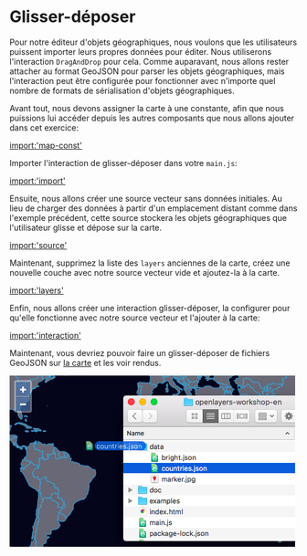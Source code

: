 # Glisser-déposer

Pour notre éditeur d'objets géographiques, nous voulons que les utilisateurs puissent importer leurs propres données pour éditer. Nous utiliserons l'interaction `DragAndDrop` pour cela. Comme auparavant, nous allons rester attacher au format GeoJSON pour parser les objets géographiques, mais l'interaction peut être configurée pour fonctionner avec n'importe quel nombre de formats de sérialisation d'objets géographiques.

Avant tout, nous devons assigner la carte à une constante, afin que nous puissions lui accéder depuis les autres composants que nous allons ajouter dans cet exercice:

[import:'map-const'](../../../src/en/examples/vector/drag-n-drop.js)

Importer l'interaction de glisser-déposer dans votre `main.js`:

[import:'import'](../../../src/en/examples/vector/drag-n-drop.js)

Ensuite, nous allons créer une source vecteur sans données initiales. Au lieu de charger des données à partir d'un emplacement distant comme dans l'exemple précédent, cette source stockera les objets géographiques que l'utilisateur glisse et dépose sur la carte.

[import:'source'](../../../src/en/examples/vector/drag-n-drop.js)

Maintenant, supprimez la liste des `layers` anciennes de la carte, créez une nouvelle couche avec notre source vecteur vide et ajoutez-la à la carte.

[import:'layers'](../../../src/en/examples/vector/drag-n-drop.js)

Enfin, nous allons créer une interaction glisser-déposer, la configurer pour qu'elle fonctionne avec notre source vecteur et l'ajouter à la carte:

[import:'interaction'](../../../src/en/examples/vector/drag-n-drop.js)

Maintenant, vous devriez pouvoir faire un glisser-déposer de fichiers GeoJSON sur [la carte]({{book.workshopUrl}}/) et les voir rendus.

![Glisser et déposer](drag-n-drop.png)
